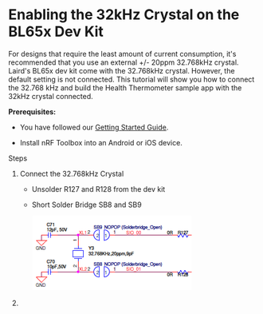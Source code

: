 # Enabling the 32kHz Crystal on the BL65x Dev Kit

For designs that require the least amount of current consumption, it's recommended that you use an external +/- 20ppm 32.768kHz crystal. Laird's BL65x dev kit come with the 32.768kHz crystal. However, the default setting is not connected. This tutorial will show you how to connect the 32.768 kHz and  build the Health Thermometer sample app with the 32kHz crystal connected.



**Prerequisites:**

- You have followed our [Getting Started Guide](ubuntu.md).

- Install nRF Toolbox into an Android or iOS device.



Steps

1. Connect the 32.768kHz Crystal

   - Unsolder R127 and R128 from the dev kit

   - Short Solder Bridge SB8 and SB9

     ![](../images/SolderBridge.PNG)

     

2. 

